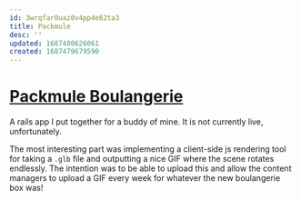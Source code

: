 ```yaml
---
id: 3wrqfar0uaz0v4pp4e62ta3
title: Packmule
desc: ''
updated: 1687480626061
created: 1687479679590
---
```

# [Packmule Boulangerie](https://github.com/helle253/packmule)

A rails app I put together for a buddy of mine. It is not currently live, unfortunately.

The most interesting part was implementing a client-side js rendering tool for taking a `.glb` file and outputting a nice GIF where the scene rotates endlessly. The intention was to be able to upload this and allow the content managers to upload a GIF every week for whatever the new boulangerie box was!

